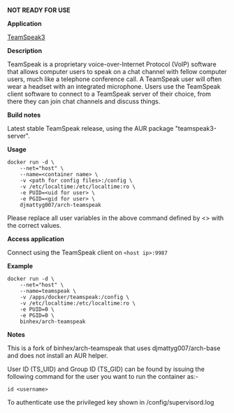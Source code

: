 **NOT READY FOR USE**

**Application**

[TeamSpeak3](https://www.teamspeak.com/)

**Description**

TeamSpeak is a proprietary voice-over-Internet Protocol (VoIP) software that allows computer users to speak on a chat channel with fellow computer users, much like a telephone conference call. A TeamSpeak user will often wear a headset with an integrated microphone. Users use the TeamSpeak client software to connect to a TeamSpeak server of their choice, from there they can join chat channels and discuss things.

**Build notes**

Latest stable TeamSpeak release, using the AUR package "teamspeak3-server".

**Usage**
```
docker run -d \
    --net="host" \
    --name=<container name> \
    -v <path for config files>:/config \
    -v /etc/localtime:/etc/localtime:ro \
    -e PUID=<uid for user> \
    -e PGID=<gid for user> \
    djmattyg007/arch-teamspeak
```

Please replace all user variables in the above command defined by <> with the correct values.

**Access application**

Connect using the TeamSpeak client on `<host ip>:9987`

**Example**
```
docker run -d \
    --net="host" \
    --name=teamspeak \
    -v /apps/docker/teamspeak:/config \
    -v /etc/localtime:/etc/localtime:ro \
    -e PUID=0 \
    -e PGID=0 \
    binhex/arch-teamspeak
```

**Notes**

This is a fork of binhex/arch-teamspeak that uses djmattyg007/arch-base and does not install an AUR helper.

User ID (TS\_UID) and Group ID (TS\_GID) can be found by issuing the following command for the user you want to run the container as:-

```
id <username>
```

To authenticate use the privileged key shown in /config/supervisord.log
